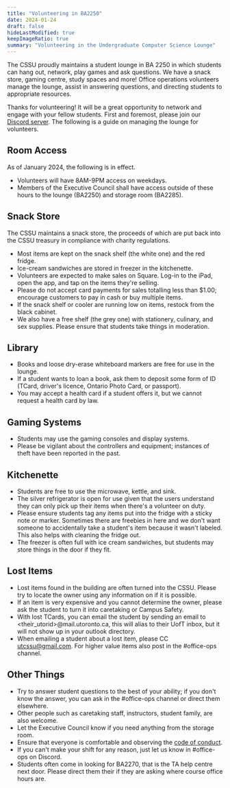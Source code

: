 ```yaml
---
title: "Volunteering in BA2250"
date: 2024-01-24
draft: false
hideLastModified: true
keepImageRatio: true
summary: "Volunteering in the Undergraduate Computer Science Lounge"
---
```


The CSSU proudly maintains a student lounge in BA 2250 in which students can hang out, network, play games and ask questions. We have a snack store, gaming centre, study spaces and more! Office operations volunteers manage the lounge, assist in answering questions, and directing students to appropriate resources.

Thanks for volunteering! It will be a great opportunity to network and engage with your fellow students. First and foremost, please join our [Discord server](https://discord.gg/R9hneMaafD). The following is a guide on managing the lounge for volunteers.

## Room Access

As of January 2024, the following is in effect.

- Volunteers will have 8AM-9PM access on weekdays.
- Members of the Executive Council shall have access outside of these hours to the lounge (BA2250) and storage room (BA2285).

## Snack Store

The CSSU maintains a snack store, the proceeds of which are put back into the CSSU treasury in compliance with charity regulations.

- Most items are kept on the snack shelf (the white one) and the red fridge.
- Ice-cream sandwiches are stored in freezer in the kitchenette.
- Volunteers are expected to make sales on Square. Log-in to the iPad, open the app, and tap on the items they're selling.
- Please do not accept card payments for sales totalling less than $1.00; encourage customers to pay in cash or buy multiple items.
- If the snack shelf or cooler are running low on items, restock from the black cabinet.
- We also have a free shelf (the grey one) with stationery, culinary, and sex supplies. Please ensure that students take things in moderation.

## Library

- Books and loose dry-erase whiteboard markers are free for use in the lounge.
- If a student wants to loan a book, ask them to deposit some form of ID (TCard, driver's licence, Ontario Photo Card, or passport).
- You may accept a health card if a student offers it, but we cannot request a health card by law.

## Gaming Systems

- Students may use the gaming consoles and display systems.
- Please be vigilant about the controllers and equipment; instances of theft have been reported in the past.

## Kitchenette

- Students are free to use the microwave, kettle, and sink.
- The silver refrigerator is open for use given that the users understand they can only pick up their items when there's a volunteer on duty.
- Please ensure students tag any items put into the fridge with a sticky note or marker. Sometimes there are freebies in here and we don't want someone to accidentally take a student's item because it wasn't labeled. This also helps with cleaning the fridge out.
- The freezer is often full with ice cream sandwiches, but students may store things in the door if they fit.

## Lost Items

- Lost items found in the building are often turned into the CSSU. Please try to locate the owner using any information on if it is possible.
- If an item is very expensive and you cannot determine the owner, please ask the student to turn it into caretaking or Campus Safety.
- With lost TCards, you can email the student by sending an email to <their_utorid>@mail.utoronto.ca, this will alias to their UofT inbox, but it will not show up in your outlook directory.
- When emailing a student about a lost item, please CC [utcssu@gmail.com](mailto:utcssu@gmail.com). For higher value items also post in the #office-ops channel.

## Other Things

- Try to answer student questions to the best of your ability; if you don't know the answer, you can ask in the #office-ops channel or direct them elsewhere.
- Other people such as caretaking staff, instructors, student family, are also welcome.
- Let the Executive Council know if you need anything from the storage room.
- Ensure that everyone is comfortable and observing the [code of conduct](../ba2250).
- If you can't make your shift for any reason, just let us know in #office-ops on Discord.
- Students often come in looking for BA2270, that is the TA help centre next door. Please direct them their if they are asking where course office hours are.
